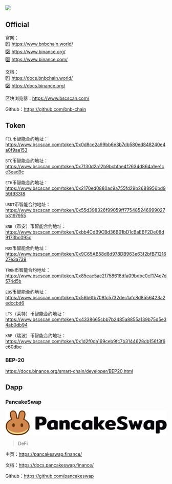 ![](https://dex-bin.bnbstatic.com/static/images/logo_BNB_Chain.svg) 



## Official

官网：  
1️⃣ https://www.bnbchain.world/  
2️⃣ https://www.binance.org/  
3️⃣ <i class="bi bi-ladder"></i> https://www.binance.com/

文档：  
1️⃣ https://docs.bnbchain.world/  
2️⃣ https://docs.binance.org/

区块浏览器：https://www.bscscan.com/

Github：https://github.com/bnb-chain



## Token

`FIL`币智能合约地址：https://www.bscscan.com/token/0x0d8ce2a99bb6e3b7db580ed848240e4a0f9ae153

`BTC`币智能合约地址：https://www.bscscan.com/token/0x7130d2a12b9bcbfae4f2634d864a1ee1ce3ead9c

`ETH`币智能合约地址：https://www.bscscan.com/token/0x2170ed0880ac9a755fd29b2688956bd959f933f8

`USDT`币智能合约地址：https://www.bscscan.com/token/0x55d398326f99059ff775485246999027b3197955

`BNB`（币安）币智能合约地址：https://www.bscscan.com/token/0xbb4CdB9CBd36B01bD1cBaEBF2De08d9173bc095c

`MDX`币智能合约地址：https://www.bscscan.com/token/0x9C65AB58d8d978DB963e63f2bfB7121627e3a739

`TRON`币智能合约地址：https://www.bscscan.com/token/0x85eac5ac2f758618dfa09bdbe0cf174e7d574d5b

`EOS`币智能合约地址：https://www.bscscan.com/token/0x56b6fb708fc5732dec1afc8d8556423a2edccbd6

`LTS`（莱特）币智能合约地址：https://www.bscscan.com/token/0x4338665cbb7b2485a8855a139b75d5e34ab0db94

`XRP`（瑞波）币智能合约地址：https://www.bscscan.com/token/0x1d2f0da169ceb9fc7b3144628db156f3f6c60dbe



### BEP-20

https://docs.binance.org/smart-chain/developer/BEP20.html



## Dapp

### PancakeSwap 

![](../_images/color-black.svg ':size=33%')

> DeFi

主页：https://pancakeswap.finance/

文档：https://docs.pancakeswap.finance/

Github：https://github.com/pancakeswap
